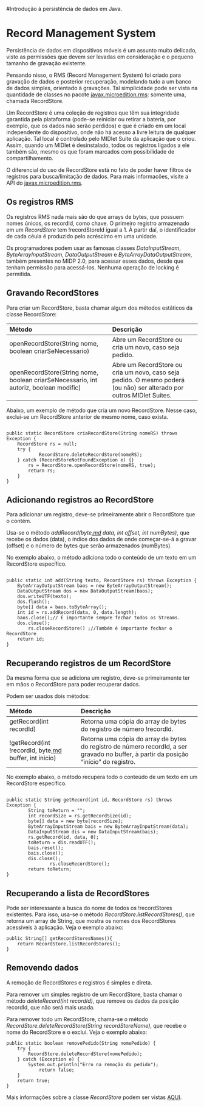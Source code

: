 #Introdução à persistência de dados em Java.

# Record Management System #

Persistência de dados em dispositivos móveis é um assunto muito delicado, visto as permissões que devem ser levadas em consideração e o pequeno tamanho de gravação existente.

Pensando nisso, o RMS (Record Management System) foi criado para gravação de dados e posterior recuperação, modelando tudo a um banco de dados simples, orientado à gravações. Tal simplicidade pode ser vista na quantidade de classes no pacote [javax.microedition.rms](http://java.sun.com/javame/reference/apis/jsr118/javax/microedition/rms/package-summary.html): somente uma, chamada RecordStore.

Um RecordStore é uma coleção de registros que têm sua integridade garantida pela plataforma (pode-se reiniciar ou retirar a bateria, por exemplo, que os dados não serão perdidos) e que é criado em um local independente do dispositivo, onde não há acesso a livre leitura de qualquer aplicação. Tal local é controlado pelo MIDlet Suite da aplicação que o criou. Assim, quando um MIDlet é desinstalado, todos os registros ligados a ele também são, mesmo os que foram marcados com possibilidade de compartilhamento.

O diferencial do uso de RecordStore está no fato de poder haver filtros de registros para busca/limitação de dados. Para mais informacões, visite a API do [javax.microedition.rms](http://java.sun.com/javame/reference/apis/jsr118/javax/microedition/rms/package-summary.html).

## Os registros RMS ##

Os registros RMS nada mais são do que arrays de bytes, que possuem nomes únicos, os recordId, como chave. O primeiro registro armazenado em um _RecordStore_ tem !recordStoreId igual a 1. À partir daí, o identificador de cada céula é produzido pelo acréscimo em uma unidade.

Os programadores podem usar as famosas classes _DataInputStream_, _ByteArrayInputStream_, _DataOutputStream_ e _ByteArrayDataOutputStream_, também presentes no MIDP 2.0, para acessar esses dados, desde que tenham permissão para acessá-los. Nenhuma operação de locking é permitida.

## Gravando RecordStores ##
Para criar um RecordStore, basta chamar algum dos métodos estáticos da classe RecordStore:

|Método|Descrição|
|:-----|:--------|
|openRecordStore(String nome, boolean criarSeNecessario)|Abre um RecordStore ou cria um novo, caso seja pedido.|
|openRecordStore(String nome, boolean criarSeNecessario, int autoriz, boolean modific)| Abre um RecordStore ou cria um novo, caso seja pedido. O mesmo poderá (ou não) ser alterado por outros MIDlet Suites.|

Abaixo, um exemplo de método que cria um novo RecordStore. Nesse caso, exclui-se um RecordStore anterior de mesmo nome, caso exista.

```

public static RecordStore criaRecordStore(String nomeRS) throws Exception {
	RecordStore rs = null;
	try {
	        RecordStore.deleteRecordStore(nomeRS);
	} catch (RecordStoreNotFoundException e) {}
		rs = RecordStore.openRecordStore(nomeRS, true);
		return rs;
	}
}

```

## Adicionando registros ao RecordStore ##
Para adicionar um registro, deve-se primeiramente abrir o RecordStore que o contém.

Usa-se o método _addRecord(byte[.md](.md) data, int offset, int numBytes)_, que recebe os dados (data), o índice dos dados de onde começar-se-á a gravar (offset) e o número de bytes que serão armazenados (numBytes).

No exemplo abaixo, o método adiciona todo o conteúdo de um texto em um RecordStore específico.

```

public static int add(String texto, RecordStore rs) throws Exception {
	ByteArrayOutputStream baos = new ByteArrayOutputStream();
	DataOutputStream dos = new DataOutputStream(baos);
	dos.writeUTF(texto);
	dos.flush();
	byte[] data = baos.toByteArray();
	int id = rs.addRecord(data, 0, data.length);
	baos.close();// É importante sempre fechar todos os Streams.
	dos.close();
        rs.closeRecordStore() ;//Também é importante fechar o RecordStore
	return id;
}

```

## Recuperando registros de um RecordStore ##
Da mesma forma que se adiciona um registro, deve-se primeiramente ter em mãos o RecordStore para poder recuperar dados.

Podem ser usados dois métodos:

|Método|Descrição|
|:-----|:--------|
|getRecord(int recordId)|Retorna uma cópia do array de bytes do registro de número !recordId.|
|!getRecord(int !recordId, byte[.md](.md) buffer, int inicio)|Retorna uma cópia do array de bytes do registro de número recordId, a ser gravado no buffer, à partir da posição “início” do registro.|

No exemplo abaixo, o método recupera todo o conteúdo de um texto em um RecordStore específico.

```

public static String getRecord(int id, RecordStore rs) throws Exception {
		String toReturn = "";
		int recordSize = rs.getRecordSize(id);
		byte[] data = new byte[recordSize];
		ByteArrayInputStream bais = new ByteArrayInputStream(data);
		DataInputStream dis = new DataInputStream(bais);
		rs.getRecord(id, data, 0);
		toReturn = dis.readUTF();
		bais.reset();
		bais.close();
		dis.close();
                rs.closeRecordStore();
		return toReturn;
}

```

## Recuperando a lista de RecordStores ##
Pode ser interessante a busca do nome de todos os !recordStores existentes. Para isso, usa-se o método _RecordStore.listRecordStores()_, que retorna um array de String, que mostra os nomes dos RecordStores acessíveis à aplicação. Veja o exemplo abaixo:
```
public String[] getRecordStoresNames(){
    return RecordStore.listRecordStores();
}
```

## Removendo dados ##
A remoção de RecordStores e registros é simples e direta.

Para remover um simples registro de um RecordStore, basta chamar o método _deleteRecord(int recordId)_, que remove os dados da posição recordId, que não será mais usada.

Para remover todo um RecordStore, chama-se o método _RecordStore.deleteRecordStore(String recordStoreName)_, que recebe o nome do RecordStore e o exclui. Veja o exemplo abaixo:

```
public static boolean removePedido(String nomePedido) {
	try {
	    RecordStore.deleteRecordStore(nomePedido);
	} catch (Exception e) {
	    System.out.println("Erro na remoção do pedido");
            return false;
	}
	return true;
}
```

Mais informações sobre a classe _RecordStore_ podem ser vistas [AQUI](http://java.sun.com/javame/reference/apis/jsr118/javax/microedition/rms/RecordStore.html).
